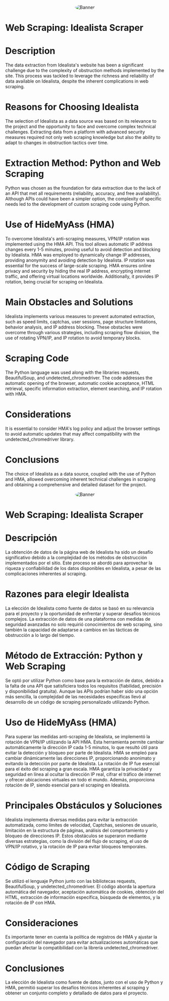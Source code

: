 <p align="center">
  <img src="https://png.pngtree.com/png-vector/20210908/ourmid/pngtree-united-kingdom-flag-png-with-transparent-background-png-image_3917557.jpg" alt="Banner" style="border-radius: 90%;">
</p>

# Web Scraping: Idealista Scraper

# Description
The data extraction from Idealista's website has been a significant challenge due to the complexity of obstruction methods implemented by the site. This process was tackled to leverage the richness and reliability of data available on Idealista, despite the inherent complications in web scraping.

# Reasons for Choosing Idealista
The selection of Idealista as a data source was based on its relevance to the project and the opportunity to face and overcome complex technical challenges. Extracting data from a platform with advanced security measures required not only web scraping knowledge but also the ability to adapt to changes in obstruction tactics over time.

# Extraction Method: Python and Web Scraping
Python was chosen as the foundation for data extraction due to the lack of an API that met all requirements (reliability, accuracy, and free availability). Although APIs could have been a simpler option, the complexity of specific needs led to the development of custom scraping code using Python.

# Use of HideMyAss (HMA)
To overcome Idealista's anti-scraping measures, VPN/IP rotation was implemented using the HMA API. This tool allows automatic IP address changes every 1-5 minutes, proving useful to avoid detection and blocking by Idealista.
HMA was employed to dynamically change IP addresses, providing anonymity and avoiding detection by Idealista. IP rotation was essential for the success of large-scale scraping.
HMA ensures online privacy and security by hiding the real IP address, encrypting internet traffic, and offering virtual locations worldwide. Additionally, it provides IP rotation, being crucial for scraping on Idealista.

# Main Obstacles and Solutions
Idealista implements various measures to prevent automated extraction, such as speed limits, captchas, user sessions, page structure limitations, behavior analysis, and IP address blocking. These obstacles were overcome through various strategies, including scraping flow division, the use of rotating VPN/IP, and IP rotation to avoid temporary blocks.

# Scraping Code
The Python language was used along with the libraries requests, BeautifulSoup, and undetected_chromedriver. The code addresses the automatic opening of the browser, automatic cookie acceptance, HTML retrieval, specific information extraction, element searching, and IP rotation with HMA.

# Considerations
It is essential to consider HMA's log policy and adjust the browser settings to avoid automatic updates that may affect compatibility with the undetected_chromedriver library.

# Conclusions
The choice of Idealista as a data source, coupled with the use of Python and HMA, allowed overcoming inherent technical challenges in scraping and obtaining a comprehensive and detailed dataset for the project.



<p align="center">
  <img src="https://c0.klipartz.com/pngpicture/288/791/gratis-png-bandera-de-espana-bandera-de-espana-bandera-de-la-bandera-nacional-de-estados-unidos-icono-de-banderas-de-espana-thumbnail.png" alt="Banner" style="border-radius: 90%;">
</p>

# Web Scraping: Idealista Scraper

# Descripción
La obtención de datos de la página web de Idealista ha sido un desafío significativo debido a la complejidad de los métodos de obstrucción implementados por el sitio. Este proceso se abordó para aprovechar la riqueza y confiabilidad de los datos disponibles en Idealista, a pesar de las complicaciones inherentes al scraping.

# Razones para elegir Idealista
La elección de Idealista como fuente de datos se basó en su relevancia para el proyecto y la oportunidad de enfrentar y superar desafíos técnicos complejos. La extracción de datos de una plataforma con medidas de seguridad avanzadas no solo requirió conocimientos de web scraping, sino también la capacidad de adaptarse a cambios en las tácticas de obstrucción a lo largo del tiempo.

# Método de Extracción: Python y Web Scraping
Se optó por utilizar Python como base para la extracción de datos, debido a la falta de una API que satisficiera todos los requisitos (fiabilidad, precisión y disponibilidad gratuita). Aunque las APIs podrían haber sido una opción más sencilla, la complejidad de las necesidades específicas llevó al desarrollo de un código de scraping personalizado utilizando Python.

# Uso de HideMyAss (HMA)
Para superar las medidas anti-scraping de Idealista, se implementó la rotación de VPN/IP utilizando la API HMA. Esta herramienta permite cambiar automáticamente la dirección IP cada 1-5 minutos, lo que resultó útil para evitar la detección y bloqueo por parte de Idealista.
HMA se empleó para cambiar dinámicamente las direcciones IP, proporcionando anonimato y evitando la detección por parte de Idealista. La rotación de IP fue esencial para el éxito del scraping a gran escala.
HMA garantiza la privacidad y seguridad en línea al ocultar la dirección IP real, cifrar el tráfico de internet y ofrecer ubicaciones virtuales en todo el mundo. Además, proporciona rotación de IP, siendo esencial para el scraping en Idealista.

# Principales Obstáculos y Soluciones
Idealista implementa diversas medidas para evitar la extracción automatizada, como límites de velocidad, Captchas, sesiones de usuario, limitación en la estructura de páginas, análisis del comportamiento y bloqueo de direcciones IP. Estos obstáculos se superaron mediante diversas estrategias, como la división del flujo de scraping, el uso de VPN/IP rotativo, y la rotación de IP para evitar bloqueos temporales.

# Código de Scraping
Se utilizó el lenguaje Python junto con las bibliotecas requests, BeautifulSoup, y undetected_chromedriver. El código aborda la apertura automática del navegador, aceptación automática de cookies, obtención del HTML, extracción de información específica, búsqueda de elementos, y la rotación de IP con HMA.

# Consideraciones
Es importante tener en cuenta la política de registros de HMA y ajustar la configuración del navegador para evitar actualizaciones automáticas que puedan afectar la compatibilidad con la librería undetected_chromedriver.

# Conclusiones
La elección de Idealista como fuente de datos, junto con el uso de Python y HMA, permitió superar los desafíos técnicos inherentes al scraping y obtener un conjunto completo y detallado de datos para el proyecto.

